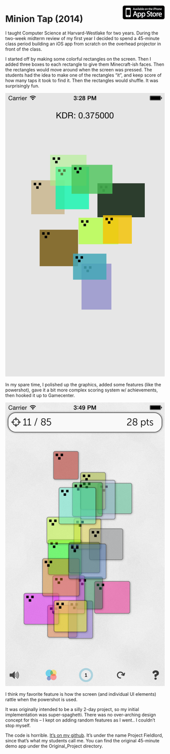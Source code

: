 <a style="float: right" href="https://itunes.apple.com/us/app/minion-tap/id834704371"><img class="appstrbut" src="/img/misc/apple.png"></a>

# Minion Tap (2014)

I taught Computer Science at Harvard-Westlake for two years. During the two-week midterm review of my first year I decided to spend a 45-minute class period building an iOS app from scratch on the overhead projector in front of the class.

I started off by making some colorful rectangles on the screen. Then I added three boxes to each rectangle to give them Minecraft-ish faces. Then the rectangles would move around when the screen was pressed. The students had the idea to make one of the rectangles “it”, and keep score of how many taps it took to find it. Then the rectangles would shuffle. It was surprisingly fun.

![Minion Tap](/img/pg/miniontap/original_version.png)

In my spare time, I polished up the graphics, added some features (like the powershot), gave it a bit more complex scoring system w/ achievements, then hooked it up to Gamecenter.

![Minion Tap](/img/pg/miniontap/new_version.png)

I think my favorite feature is how the screen (and individual UI elements) rattle when the powershot is used.

It was originally intended to be a silly 2-day project, so my initial implementation was super-spaghetti. There was no over-arching design concept for this – I kept on adding random features as I went.. I couldn’t stop myself.

The code is horrible. [It’s on my github](https://github.com/jmfieldman/Project-Fieldlord). It’s under the name Project Fieldlord, since that’s what my students call me. You can find the original 45-minute demo app under the Original_Project directory.
